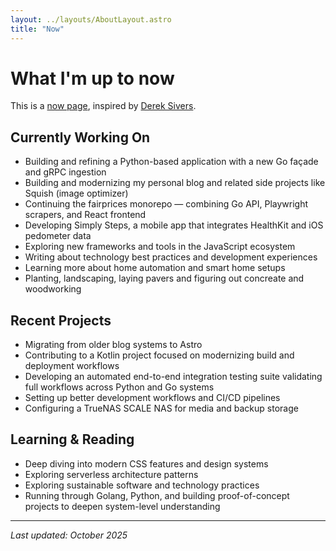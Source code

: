 ```yaml
---
layout: ../layouts/AboutLayout.astro
title: "Now"
---
```


# What I'm up to now

This is a [now page](https://nownownow.com/about), inspired by [Derek Sivers](https://sive.rs/nowff).

## Currently Working On

- Building and refining a Python-based application with a new Go façade and gRPC ingestion
- Building and modernizing my personal blog and related side projects like Squish (image optimizer)
- Continuing the fairprices monorepo — combining Go API, Playwright scrapers, and React frontend
- Developing Simply Steps, a mobile app that integrates HealthKit and iOS pedometer data
- Exploring new frameworks and tools in the JavaScript ecosystem
- Writing about technology best practices and development experiences
- Learning more about home automation and smart home setups
- Planting, landscaping, laying pavers and figuring out concreate and woodworking

## Recent Projects

- Migrating from older blog systems to Astro
- Contributing to a Kotlin project focused on modernizing build and deployment workflows
- Developing an automated end-to-end integration testing suite validating full workflows across Python and Go systems
- Setting up better development workflows and CI/CD pipelines
- Configuring a TrueNAS SCALE NAS for media and backup storage

## Learning & Reading

- Deep diving into modern CSS features and design systems
- Exploring serverless architecture patterns
- Exploring sustainable software and technology practices
- Running through Golang, Python, and building proof-of-concept projects to deepen system-level understanding

---

_Last updated: October 2025_

